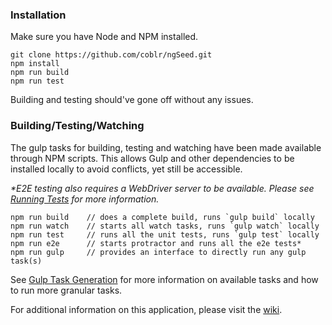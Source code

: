 ### Installation

Make sure you have Node and NPM installed.

```
git clone https://github.com/coblr/ngSeed.git
npm install
npm run build
npm run test
```

Building and testing should've gone off without any issues.

### Building/Testing/Watching

The gulp tasks for building, testing and watching have been made available through NPM scripts. This allows Gulp and other dependencies to be installed locally to avoid conflicts, yet still be accessible.

_*E2E testing also requires a WebDriver server to be available. Please see [Running Tests](https://github.com/coblr/ngSeed/wiki/Running-Tests) for more information._

```
npm run build    // does a complete build, runs `gulp build` locally
npm run watch    // starts all watch tasks, runs `gulp watch` locally
npm run test     // runs all the unit tests, runs `gulp test` locally
npm run e2e      // starts protractor and runs all the e2e tests*
npm run gulp     // provides an interface to directly run any gulp task(s)
```

See [Gulp Task Generation](https://github.com/coblr/ngSeed/wiki/Gulp-Task-Generation) for more information on available tasks and how to run more granular tasks.

For additional information on this application, please visit the [wiki](https://github.com/coblr/ngSeed/wiki).